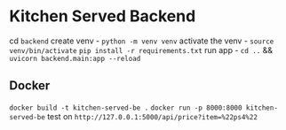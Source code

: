 # Kitchen Served Backend

cd `backend`
create venv - `python -m venv venv`
activate the venv - `source venv/bin/activate`
`pip install -r requirements.txt`
run app - `cd ..` && `uvicorn backend.main:app --reload`

## Docker
`docker build -t kitchen-served-be .`
`docker run -p 8000:8000 kitchen-served-be`
test on `http://127.0.0.1:5000/api/price?item=%22ps4%22`

